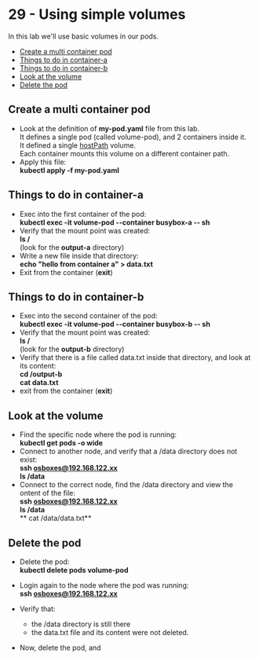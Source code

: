 # 29 - Using simple volumes

In this lab we'll use basic volumes in our pods.

- [Create a multi container pod](#Create-a-multi-container-pod)
- [Things to do in container-a](#Things-to-do-in-container-a)
- [Things to do in container-b](#Things-to-do-in-container-b)
- [Look at the volume](#Look-at-the-volume)
- [Delete the pod](#Delete-the-pod)

## Create a multi container pod

- Look at the definition of **my-pod.yaml** file from this lab.  
It defines a single pod (called volume-pod), and 2 containers inside it.  
It defined a single [hostPath](#https://kubernetes.io/docs/concepts/storage/volumes/#hostpath) volume.  
Each container mounts this volume on a different container path.
- Apply this file:  
**kubectl apply -f my-pod.yaml**


## Things to do in container-a

- Exec into the first container of the pod:  
**kubectl exec -it volume-pod --container busybox-a -- sh**
- Verify that the mount point was created:  
**ls /**  
(look for the **output-a** directory)
- Write a new file inside that directory:  
**echo "hello from container a" > data.txt**
- Exit from the container (**exit**)

## Things to do in container-b

- Exec into the second container of the pod:  
**kubectl exec -it volume-pod --container busybox-b -- sh**
- Verify that the mount point was created:  
**ls /**  
(look for the **output-b** directory)
- Verify that there is a file called data.txt inside that directory, and look at its content:  
**cd /output-b**  
**cat data.txt**
- exit from the container (**exit**)

## Look at the volume

- Find the specific node where the pod is running:  
**kubectl get pods -o wide**
- Connect to another node, and verify that a /data directory does not exist:  
**ssh osboxes@192.168.122.xx**  
**ls /data**
- Connect to the correct node, find the /data directory and view the ontent of the file:  
**ssh osboxes@192.168.122.xx**  
**ls /data**  
** cat /data/data.txt**

## Delete the pod

- Delete the pod:  
**kubectl delete pods volume-pod**
- Login again to the node where the pod was running:  
**ssh osboxes@192.168.122.xx**
- Verify that:  
  - the /data directory is still there
  - the data.txt file and its content were not deleted.



- Now, delete the pod, and 
